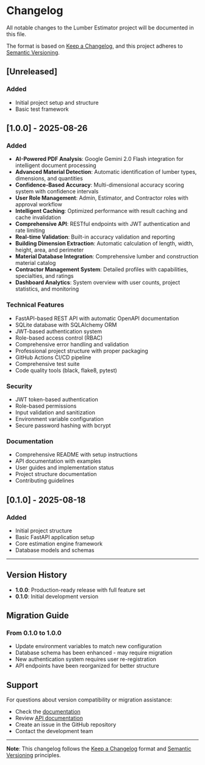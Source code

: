 # Changelog

All notable changes to the Lumber Estimator project will be documented in this file.

The format is based on [Keep a Changelog](https://keepachangelog.com/en/1.0.0/),
and this project adheres to [Semantic Versioning](https://semver.org/spec/v2.0.0.html).

## [Unreleased]

### Added
- Initial project setup and structure
- Basic test framework

## [1.0.0] - 2025-08-26

### Added
- **AI-Powered PDF Analysis**: Google Gemini 2.0 Flash integration for intelligent document processing
- **Advanced Material Detection**: Automatic identification of lumber types, dimensions, and quantities
- **Confidence-Based Accuracy**: Multi-dimensional accuracy scoring system with confidence intervals
- **User Role Management**: Admin, Estimator, and Contractor roles with approval workflow
- **Intelligent Caching**: Optimized performance with result caching and cache invalidation
- **Comprehensive API**: RESTful endpoints with JWT authentication and rate limiting
- **Real-time Validation**: Built-in accuracy validation and reporting
- **Building Dimension Extraction**: Automatic calculation of length, width, height, area, and perimeter
- **Material Database Integration**: Comprehensive lumber and construction material catalog
- **Contractor Management System**: Detailed profiles with capabilities, specialties, and ratings
- **Dashboard Analytics**: System overview with user counts, project statistics, and monitoring

### Technical Features
- FastAPI-based REST API with automatic OpenAPI documentation
- SQLite database with SQLAlchemy ORM
- JWT-based authentication system
- Role-based access control (RBAC)
- Comprehensive error handling and validation
- Professional project structure with proper packaging
- GitHub Actions CI/CD pipeline
- Comprehensive test suite
- Code quality tools (black, flake8, pytest)

### Security
- JWT token-based authentication
- Role-based permissions
- Input validation and sanitization
- Environment variable configuration
- Secure password hashing with bcrypt

### Documentation
- Comprehensive README with setup instructions
- API documentation with examples
- User guides and implementation status
- Project structure documentation
- Contributing guidelines

## [0.1.0] - 2025-08-18

### Added
- Initial project structure
- Basic FastAPI application setup
- Core estimation engine framework
- Database models and schemas

---

## Version History

- **1.0.0**: Production-ready release with full feature set
- **0.1.0**: Initial development version

## Migration Guide

### From 0.1.0 to 1.0.0
- Update environment variables to match new configuration
- Database schema has been enhanced - may require migration
- New authentication system requires user re-registration
- API endpoints have been reorganized for better structure

## Support

For questions about version compatibility or migration assistance:
- Check the [documentation](docs/)
- Review [API documentation](docs/api/)
- Create an issue in the GitHub repository
- Contact the development team

---

**Note**: This changelog follows the [Keep a Changelog](https://keepachangelog.com/) format and [Semantic Versioning](https://semver.org/) principles. 